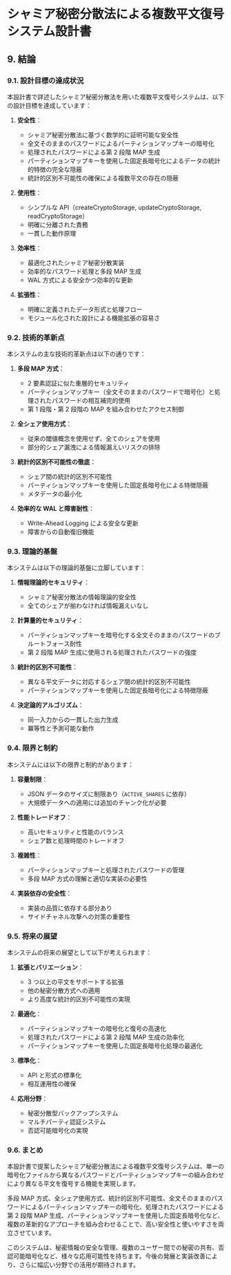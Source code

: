 # シャミア秘密分散法による複数平文復号システム設計書

## 9. 結論

### 9.1. 設計目標の達成状況

本設計書で詳述したシャミア秘密分散法を用いた複数平文復号システムは、以下の設計目標を達成しています：

1. **安全性**：

   - シャミア秘密分散法に基づく数学的に証明可能な安全性
   - 全文そのままのパスワードによるパーティションマップキーの暗号化
   - 処理されたパスワードによる第 2 段階 MAP 生成
   - パーティションマップキーを使用した固定長暗号化によるデータの統計的特徴の完全な隠蔽
   - 統計的区別不可能性の確保による複数平文の存在の隠蔽

2. **使用性**：

   - シンプルな API（createCryptoStorage, updateCryptoStorage, readCryptoStorage）
   - 明確に分離された責務
   - 一貫した動作原理

3. **効率性**：

   - 最適化されたシャミア秘密分散実装
   - 効率的なパスワード処理と多段 MAP 生成
   - WAL 方式による安全かつ効率的な更新

4. **拡張性**：
   - 明確に定義されたデータ形式と処理フロー
   - モジュール化された設計による機能拡張の容易さ

### 9.2. 技術的革新点

本システムの主な技術的革新点は以下の通りです：

1. **多段 MAP 方式**：

   - 2 要素認証に似た重層的セキュリティ
   - パーティションマップキー（全文そのままのパスワードで暗号化）と処理されたパスワードの相互補完的使用
   - 第 1 段階・第 2 段階の MAP を組み合わせたアクセス制御

2. **全シェア使用方式**：

   - 従来の閾値概念を使用せず、全てのシェアを使用
   - 部分的シェア漏洩による情報漏えいリスクの排除

3. **統計的区別不可能性の徹底**：

   - シェア間の統計的区別不可能性
   - パーティションマップキーを使用した固定長暗号化による特徴隠蔽
   - メタデータの最小化

4. **効率的な WAL と障害耐性**：
   - Write-Ahead Logging による安全な更新
   - 障害からの自動復旧機能

### 9.3. 理論的基盤

本システムは以下の理論的基盤に立脚しています：

1. **情報理論的セキュリティ**：

   - シャミア秘密分散法の情報理論的安全性
   - 全てのシェアが揃わなければ情報漏えいなし

2. **計算量的セキュリティ**：

   - パーティションマップキーを暗号化する全文そのままのパスワードのブルートフォース耐性
   - 第 2 段階 MAP 生成に使用される処理されたパスワードの強度

3. **統計的区別不可能性**：

   - 異なる平文データに対応するシェア間の統計的区別不可能性
   - パーティションマップキーを使用した固定長暗号化による特徴隠蔽

4. **決定論的アルゴリズム**：
   - 同一入力からの一貫した出力生成
   - 冪等性と予測可能な動作

### 9.4. 限界と制約

本システムには以下の限界と制約があります：

1. **容量制限**：

   - JSON データのサイズに制限あり（`ACTIVE_SHARES` に依存）
   - 大規模データへの適用には追加のチャンク化が必要

2. **性能トレードオフ**：

   - 高いセキュリティと性能のバランス
   - シェア数と処理時間のトレードオフ

3. **複雑性**：

   - パーティションマップキーと処理されたパスワードの管理
   - 多段 MAP 方式の理解と適切な実装の必要性

4. **実装依存の安全性**：
   - 実装の品質に依存する部分あり
   - サイドチャネル攻撃への対策の重要性

### 9.5. 将来の展望

本システムの将来の展望として以下が考えられます：

1. **拡張とバリエーション**：

   - 3 つ以上の平文をサポートする拡張
   - 他の秘密分散方式への適用
   - より高度な統計的区別不可能性の実現

2. **最適化**：

   - パーティションマップキーの暗号化と復号の高速化
   - 処理されたパスワードによる第 2 段階 MAP 生成の効率化
   - パーティションマップキーを使用した固定長暗号化処理の最適化

3. **標準化**：

   - API と形式の標準化
   - 相互運用性の確保

4. **応用分野**：
   - 秘密分散型バックアップシステム
   - マルチパーティ認証システム
   - 否認可能暗号化の実現

### 9.6. まとめ

本設計書で提案したシャミア秘密分散法による複数平文復号システムは、単一の暗号化ファイルから異なるパスワードとパーティションマップキーの組み合わせにより異なる平文を復号する機能を実現します。

多段 MAP 方式、全シェア使用方式、統計的区別不可能性、全文そのままのパスワードによるパーティションマップキーの暗号化、処理されたパスワードによる第 2 段階 MAP 生成、パーティションマップキーを使用した固定長暗号化など、複数の革新的なアプローチを組み合わせることで、高い安全性と使いやすさを両立させています。

このシステムは、秘密情報の安全な管理、複数のユーザー間での秘密の共有、否認可能暗号化など、様々な応用可能性を持ちます。今後の発展と実装改善により、さらに幅広い分野での活用が期待されます。
